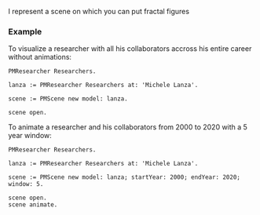 I represent a scene on which you can put fractal figures

### Example
To visualize a researcher with all his collaborators accross his entire career without animations:

```st
PMResearcher Researchers.

lanza := PMResearcher Researchers at: 'Michele Lanza'.

scene := PMScene new model: lanza.

scene open.
```

To animate a researcher and his collaborators from 2000 to 2020 with a 5 year window:

```st
PMResearcher Researchers.

lanza := PMResearcher Researchers at: 'Michele Lanza'.

scene := PMScene new model: lanza; startYear: 2000; endYear: 2020; window: 5.

scene open.
scene animate.
```